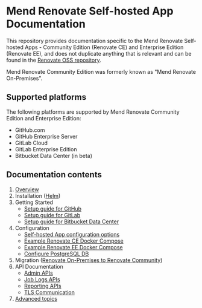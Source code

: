 # Mend Renovate Self-hosted App Documentation

This repository provides documentation specific to the Mend Renovate Self-hosted Apps - Community Edition (Renovate CE) and Enterprise Edition (Renovate EE), and does not duplicate anything that is relevant and can be found in the [Renovate OSS repository](https://github.com/renovatebot/renovate).

Mend Renovate Community Edition was formerly known as "Mend Renovate On-Premises".

## Supported platforms

The following platforms are supported by Mend Renovate Community Edition and Enterprise Edition:
- GitHub.com
- GitHub Enterprise Server
- GitLab Cloud
- GitLab Enterprise Edition
- Bitbucket Data Center (in beta)

## Documentation contents

1. [Overview](./overview.md)
1. Installation ([Helm](./installation-helm.md))
1. Getting Started
   - [Setup guide for GitHub](setup-for-github.md)
   - [Setup guide for GitLab](setup-for-gitlab.md)
   - [Setup guide for Bitbucket Data Center](setup-for-bitbucket-data-center.md)
1. Configuration
   - [Self-hosted App configuration options](configuration-options.md)
   - [Example Renovate CE Docker Compose](../examples/docker-compose/docker-compose-renovate-ce.yml)
   - [Example Renovate EE Docker Compose](../examples/docker-compose/docker-compose-renovate-ee.yml)
   - [Configure PostgreSQL DB](configure-postgres-db.md)
1. Migration ([Renovate On-Premises to Renovate Community](./migrating-to-renovate-ce.md))
1. API Documentation
   - [Admin APIs](./api.md)
   - [Job Logs APIs](./job-logs-apis.md)
   - [Reporting APIs](./reporting-apis.md)
   - [TLS Communication](./tls.md)
1. [Advanced topics](./advanced.md)
